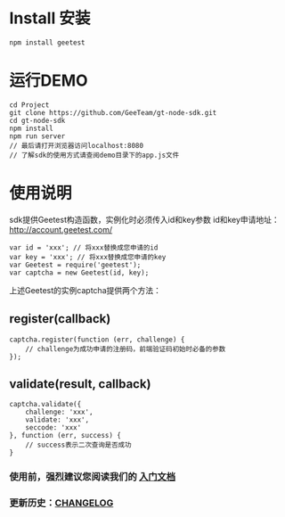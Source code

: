 # Install 安装

```
npm install geetest
```

# 运行DEMO

```shell
cd Project
git clone https://github.com/GeeTeam/gt-node-sdk.git
cd gt-node-sdk
npm install
npm run server
// 最后请打开浏览器访问localhost:8080
// 了解sdk的使用方式请查阅demo目录下的app.js文件
```

# 使用说明
sdk提供Geetest构造函数，实例化时必须传入id和key参数
id和key申请地址：http://account.geetest.com/
```
var id = 'xxx'; // 将xxx替换成您申请的id
var key = 'xxx'; // 将xxx替换成您申请的key
var Geetest = require('geetest');
var captcha = new Geetest(id, key);
```

上述Geetest的实例captcha提供两个方法：

## register(callback)
```
captcha.register(function (err, challenge) {
    // challenge为成功申请的注册码，前端验证码初始时必备的参数
});
```
## validate(result, callback)
```
captcha.validate({
    challenge: 'xxx',
    validate: 'xxx',
    seccode: 'xxx'
}, function (err, success) {
    // success表示二次查询是否成功
}
```


### 使用前，强烈建议您阅读我们的 [入门文档](http://www.geetest.com/install/sections/idx-main-frame.html)

### 更新历史：[CHANGELOG](CHANGELOG)

